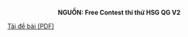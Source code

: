 **<center>NGUỒN: Free Contest thi thử HSG QG V2</center>**

[Tải đề bài (PDF)](/statements/2328/MULDIGITS.pdf)